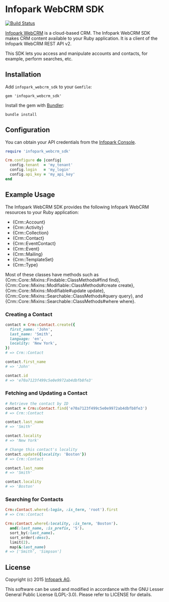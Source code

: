 # Infopark WebCRM SDK

[![Build Status](https://magnum.travis-ci.com/infopark/webcrm_sdk.svg?token=iixzKo9dcgfko6CA7rmm&branch=dev)](https://magnum.travis-ci.com/infopark/webcrm_sdk)

[Infopark WebCRM](https://infopark.com/) is a cloud-based CRM.
The Infopark WebCRM SDK makes CRM content available to your Ruby application.
It is a client of the Infopark WebCRM REST API v2.

This SDK lets you access and manipulate accounts and contacts, for example, perform searches, etc.

## Installation

Add `infopark_webcrm_sdk` to your `Gemfile`:

    gem 'infopark_webcrm_sdk'

Install the gem with [Bundler](http://bundler.io/):

    bundle install

## Configuration

You can obtain your API credentials from the [Infopark Console](https://console.infopark.net/).

```ruby
require 'infopark_webcrm_sdk'

Crm.configure do |config|
  config.tenant  = 'my_tenant'
  config.login   = 'my_login'
  config.api_key = 'my_api_key'
end
```

## Example Usage

The Infopark WebCRM SDK provides the following Infopark WebCRM resources to your Ruby application:

* {Crm::Account}
* {Crm::Activity}
* {Crm::Collection}
* {Crm::Contact}
* {Crm::EventContact}
* {Crm::Event}
* {Crm::Mailing}
* {Crm::TemplateSet}
* {Crm::Type}

Most of these classes have methods such as {Crm::Core::Mixins::Findable::ClassMethods#find find}, {Crm::Core::Mixins::Modifiable::ClassMethods#create create}, {Crm::Core::Mixins::Modifiable#update update}, {Crm::Core::Mixins::Searchable::ClassMethods#query query}, and {Crm::Core::Mixins::Searchable::ClassMethods#where where}.

### Creating a Contact

```ruby
contact = Crm::Contact.create({
  first_name: 'John',
  last_name: 'Smith',
  language: 'en',
  locality: 'New York',
})
# => Crm::Contact

contact.first_name
# => 'John'

contact.id
# => 'e70a7123f499c5e0e9972ab4dbfb8fe3'
```

### Fetching and Updating a Contact

```ruby
# Retrieve the contact by ID
contact = Crm::Contact.find('e70a7123f499c5e0e9972ab4dbfb8fe3')
# => Crm::Contact

contact.last_name
# => 'Smith'

contact.locality
# => 'New York'

# Change this contact's locality
contact.update({locality: 'Boston'})
# => Crm::Contact

contact.last_name
# => 'Smith'

contact.locality
# => 'Boston'
```

### Searching for Contacts

```ruby
Crm::Contact.where(:login, :is_term, 'root').first
# => Crm::Contact

Crm::Contact.where(:locality, :is_term, 'Boston').
  and(:last_name, :is_prefix, 'S').
  sort_by(:last_name).
  sort_order(:desc).
  limit(2).
  map(&:last_name)
# => ['Smith', 'Simpson']
```

## License

Copyright (c) 2015 [Infopark AG](https://infopark.com).

This software can be used and modified in accordance with the GNU Lesser General Public License
(LGPL-3.0). Please refer to LICENSE for details.
